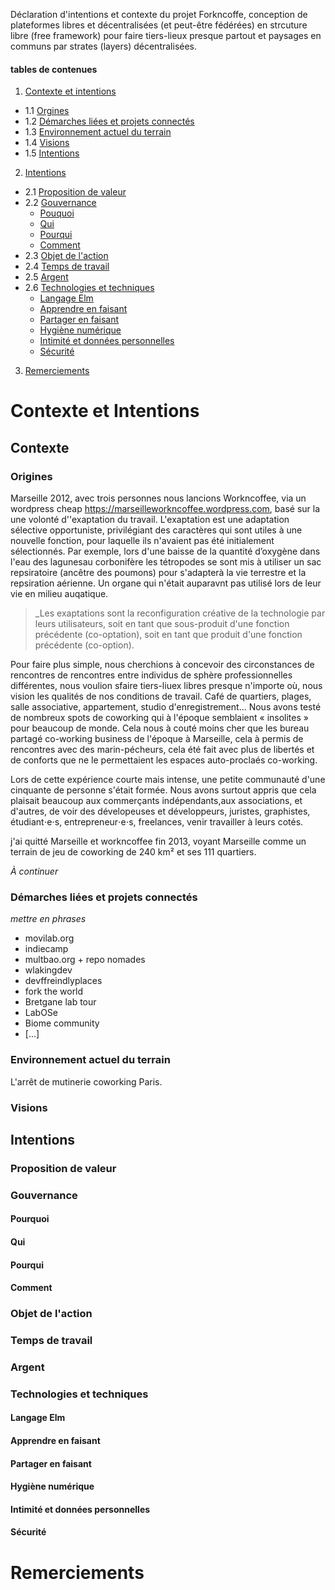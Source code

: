 Déclaration d'intentions et contexte du projet Forkncoffe, conception de plateformes libres et décentralisées (et peut-être fédérées) en strcuture libre (free framework) pour faire tiers-lieux presque partout et paysages en communs par strates (layers) décentralisées.

#### tables de contenues
1. [Contexte et intentions](#contexte-et-intentions)
  + 1.1 [Orgines](#orgines)
  + 1.2 [Démarches liées et projets connectés](#démarches-liées-et-projets-connectés)
  + 1.3 [Environnement actuel du terrain](#environnement-actuels-du-terrain)
  + 1.4 [Visions](#visions)
  + 1.5 [Intentions](#intentions)
2. [Intentions](#intentions)
  + 2.1 [Proposition de valeur](#proposition-de-valeur)
  + 2.2 [Gouvernance](#gouvernance)
    + [Pouquoi](#pourquoi)
    + [Qui](#qui)
    + [Pourqui](#pourqui)
    + [Comment](#comment)
  + 2.3 [Objet de l'action](#objet-de-l'action)
  + 2.4 [Temps de travail](#temps-de-travail)
  + 2.5 [Argent](#argent)
  + 2.6 [Technologies et techniques](#technologies-et-techniques)
    + [Langage Elm](#langage-elm)
    + [Apprendre en faisant](#apprendre-en-faisant)
    + [Partager en faisant](#partager-faisant)
    + [Hygiène numérique](#hygiène-numérique)
    + [Intimité et données personnelles](#intimité-et-données-personnelles)
    + [Sécurité](#sécurité)
3. [Remerciements](#remerciements)

# Contexte et Intentions

## Contexte

### Origines

Marseille 2012, avec trois personnes nous lancions Workncoffee, via un wordpress cheap <https://marseilleworkncoffee.wordpress.com>, basé sur la une volonté d''exaptation du travail. L'exaptation est une adaptation sélective opportuniste, privilégiant des caractères qui sont utiles à une nouvelle fonction, pour laquelle ils n'avaient pas été initialement sélectionnés. Par exemple, lors d'une baisse de la quantité d’oxygène dans l'eau des lagunesau corbonifère les tétropodes se sont mis à utiliser un sac repsiratoire (ancêtre des poumons) pour s'adapterà  la vie terrestre et la repsiration aérienne. Un organe qui n'était auparavnt pas utilisé lors de leur vie en milieu auqatique.

> _Les exaptations sont la reconfiguration créative de la technologie par leurs utilisateurs, soit en tant que sous-produit d'une fonction précédente (co-optation), soit en tant que produit d'une fonction précédente (co-option). 

Pour faire plus simple, nous cherchions à concevoir des circonstances de rencontres de rencontres entre individus de sphère professionnelles différentes, nous voulion sfaire tiers-liuex libres presque n'importe où, nous vision les qualités de nos conditions de travail. Café de quartiers, plages, salle associative, appartement, studio d'enregistrement... Nous avons testé de nombreux spots de coworking qui à l'époque semblaient « insolites » pour beaucoup de monde. Cela nous à couté moins cher que les bureau partagé co-working business de l'époque à Marseille, cela à permis de rencontres avec des marin-pécheurs, cela été fait avec plus de libertés et de conforts que ne le permettaient les espaces auto-proclaés co-working.

Lors de cette expérience courte mais intense, une petite communauté d'une cinquante de personne s'était formée. Nous avons surtout appris que cela plaisait beaucoup aux commerçants indépendants,aux associations, et d'autres, de voir des dévelopeuses et développeurs, juristes, graphistes, étudiant⋅e⋅s, entrepreneur⋅e⋅s, freelances, venir travailler à leurs cotés.

j'ai quitté Marseille et workncoffee fin 2013, voyant Marseille comme un terrain de jeu de coworking de 240 km² et ses 111 quartiers.

_À continuer_
### Démarches liées et projets connectés
_mettre en phrases_

+ movilab.org
+ indiecamp
+ multbao.org + repo nomades
+ wlakingdev
+ devffreindlyplaces
+ fork the world
+ Bretgane lab tour
+ LabOSe
+ Biome community
+ [...]

### Environnement actuel du terrain

L'arrêt de mutinerie coworking Paris.

### Visions

## Intentions

### Proposition de valeur

### Gouvernance

#### Pourquoi

#### Qui

#### Pourqui

#### Comment

### Objet de l'action

### Temps de travail

### Argent

### Technologies et techniques

#### Langage Elm

#### Apprendre en faisant

#### Partager en faisant

#### Hygiène numérique

#### Intimité et données personnelles

#### Sécurité 

# Remerciements
